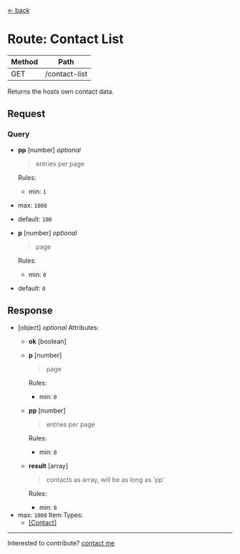 [← back](./)

# Route: Contact List

| Method | Path |
|---|---| 
| GET | /contact-list |

Returns the hosts own contact data.


## Request

### Query
- **pp** [number] *optional*
  > entries per page

  Rules:
    - min: `1`    
- max: `1000`    
- default: `100`
- **p** [number] *optional*
  > page

  Rules:
    - min: `0`    
- default: `0`



## Response

- [object] *optional*
  Attributes:
  - **ok** [boolean] 
  - **p** [number] 
    > page

    Rules:
      - min: `0`
  - **pp** [number] 
    > entries per page

    Rules:
      - min: `0`
  - **result** [array] 
    > contacts as array, will be as long as 'pp'

    Rules:
      - min: `0`      
- max: `1000`
    Item Types:
    - [[Contact]](./types/contact) 



---
Interested to contribute? [contact me](mailto:dustin@commit.international)

